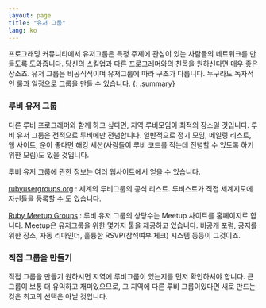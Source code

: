 ```yaml
---
layout: page
title: "유저 그룹"
lang: ko
---
```


프로그래밍 커뮤니티에서 유저그룹은 특정 주제에 관심이 있는 사람들의 네트워크를
만들도록 도와줍니다. 당신의 스킬업과 다른 프로그레머와의 친목을 원하신다면 매우
좋은 장소죠. 유저 그룹은 비공식적이며 유저그룹에 따라 구조가 다릅니다. 누구라도
독자적인 룰과 일정으로 그룹을 만들 수 있습니다.
{: .summary}

### 루비 유저 그룹

다른 루비 프로그레머와 함께 하고 싶다면, 지역 루비모임이 최적의 장소일 것입니다.
루비 유저 그룹은 전적으로 루비에만 전념합니다. 일반적으로 정기 모임, 메일링
리스트, 웹 사이트, 운이 좋다면 해킹 세션(사람들이 루비 코드를 적는데 전념할 수
있도록 하기 위한 모림)도 있을 것입니다.

루비 유저 그룹에 관한 정보는 여러 웹사이트에서 얻을 수 있습니다.

[rubyusergroups.org][1]
: 세계의 루비그룹의 공식 리스트. 루비스트가 직접 세계지도에 자신들을 등록할 수
  도 있습니다.

[Ruby Meetup Groups][2]
: 루비 유저 그룹의 상당수는 Meetup 사이트를 홈페이지로 합니다. Meetup은
유저그룹을 위한 몇가지 툴을 제공하고 있습니다. 비공개 포럼, 공지를 위한 장소,
자동 리마인더, 훌륭한 RSVP(참석여부 체크) 시스템 등등이 그것이죠.

### 직접 그룹을 만들기

직접 그룹을 만들기 원하시면 지역에 루비그룹이 있는지를 먼저 확인하셔야 합니다.
큰 그룹이 보통 더 유익하고 재미있으므로, 그 지역에 다른 루비 그룹이있다면 새로
만드는 것은 최고의 선택은 아닐 것입니다.



[1]: http://www.rubyusergroups.org/
[2]: http://ruby.meetup.com
